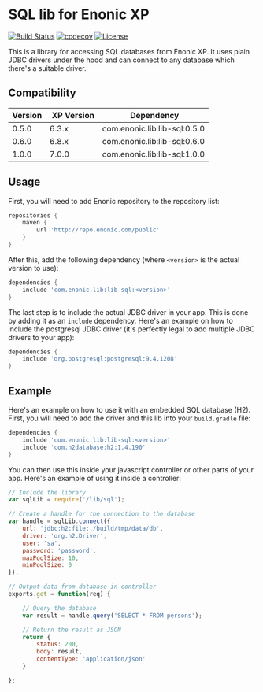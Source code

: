 SQL lib for Enonic XP
=====================

[![Build Status](https://travis-ci.org/enonic/lib-sql.svg?branch=master)](https://travis-ci.org/enonic/lib-sql)
[![codecov](https://codecov.io/gh/enonic/lib-sql/branch/master/graph/badge.svg)](https://codecov.io/gh/enonic/lib-sql)
[![License](https://img.shields.io/github/license/enonic/lib-sql.svg)](http://www.apache.org/licenses/LICENSE-2.0.html)

This is a library for accessing SQL databases from Enonic XP. It uses plain JDBC drivers under the hood and can connect to
any database which there's a suitable driver.


Compatibility
-------------

| Version | XP Version | Dependency                   |
|---------|------------|------------------------------|
| 0.5.0   | 6.3.x      | com.enonic.lib:lib-sql:0.5.0 |
| 0.6.0   | 6.8.x      | com.enonic.lib:lib-sql:0.6.0 |
| 1.0.0   | 7.0.0      | com.enonic.lib:lib-sql:1.0.0 |


Usage
-----

First, you will need to add Enonic repository to the repository list:

```gradle
repositories {
    maven {
        url 'http://repo.enonic.com/public'
    }
}
```

After this, add the following dependency (where ``<version>`` is the actual version to use):

```gradle
dependencies {
    include 'com.enonic.lib:lib-sql:<version>'
}
```

The last step is to include the actual JDBC driver in your app. This is done by adding it as an ``include`` dependency. Here's
an example on how to include the postgresql JDBC driver (it's perfectly legal to add multiple JDBC drivers to your app):

```gradle
dependencies {
    include 'org.postgresql:postgresql:9.4.1208'
}
```

Example
-------

Here's an example on how to use it with an embedded SQL database (H2). First, you will need to add the driver and this lib into your
``build.gradle`` file:

```gradle
dependencies {
    include 'com.enonic.lib:lib-sql:<version>'
    include 'com.h2database:h2:1.4.190'
}
```

You can then use this inside your javascript controller or other parts of your app. Here's an example of using it inside a controller:

```js
// Include the library
var sqlLib = require('/lib/sql');

// Create a handle for the connection to the database
var handle = sqlLib.connect({
    url: 'jdbc:h2:file:./build/tmp/data/db',
    driver: 'org.h2.Driver',
    user: 'sa',
    password: 'password',
    maxPoolSize: 10,
    minPoolSize: 0
});

// Output data from database in controller
exports.get = function(req) {

    // Query the database
    var result = handle.query('SELECT * FROM persons');

    // Return the result as JSON
    return {
        status: 200,
        body: result,
        contentType: 'application/json'
    }

};
```
